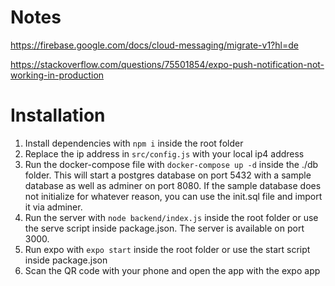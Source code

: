 # Notes

https://firebase.google.com/docs/cloud-messaging/migrate-v1?hl=de

https://stackoverflow.com/questions/75501854/expo-push-notification-not-working-in-production


# Installation

1. Install dependencies with `npm i` inside the root folder
2. Replace the ip address in `src/config.js` with your local ip4 address
3. Run the docker-compose file with `docker-compose up -d` inside the ./db folder. This will start a postgres database on port 5432 with a sample database as well as adminer on port 8080. 
If the sample database does not initialize for whatever reason, you can use the init.sql file and import it via adminer.
4. Run the server with `node backend/index.js` inside the root folder or use the serve script inside package.json.
The server is available on port 3000.
5. Run expo with `expo start` inside the root folder or use the start script inside package.json
6. Scan the QR code with your phone and open the app with the expo app
